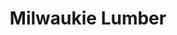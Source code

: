 ---
title: "Milwaukie Lumber"
url: /portland/milwaukie-lumber-southeast-stark-street/
shop: hardware
---